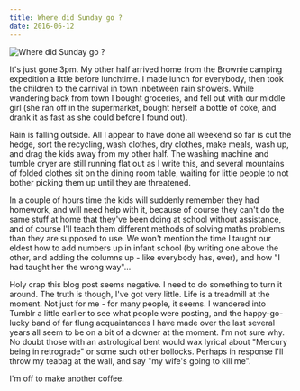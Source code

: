```yaml
---
title: Where did Sunday go ?
date: 2016-06-12
---
```


![Where did Sunday go ?](https://source.unsplash.com/03UCoidYvXw/1600x900)

It's just gone 3pm. My other half arrived home from the Brownie camping expedition a little before lunchtime. I made lunch for everybody, then took the children to the carnival in town inbetween rain showers. While wandering back from town I bought groceries, and fell out with our middle girl (she ran off in the supermarket, bought herself a bottle of coke, and drank it as fast as she could before I found out).

Rain is falling outside. All I appear to have done all weekend so far is cut the hedge, sort the recycling, wash clothes, dry clothes, make meals, wash up, and drag the kids away from my other half. The washing machine and tumble dryer are still running flat out as I write this, and several mountains of folded clothes sit on the dining room table, waiting for little people to not bother picking them up until they are threatened.

In a couple of hours time the kids will suddenly remember they had homework, and will need help with it, because of course they can't do the same stuff at home that they've been doing at school without assistance, and of course I'll teach them different methods of solving maths problems than they are supposed to use. We won't mention the time I taught our eldest how to add numbers up in infant school (by writing one above the other, and adding the columns up - like everybody has, ever), and how "I had taught her the wrong way"...

Holy crap this blog post seems negative. I need to do something to turn it around. The truth is though, I've got very little. Life is a treadmill at the moment. Not just for me - for many people, it seems. I wandered into Tumblr a little earlier to see what people were posting, and the happy-go-lucky band of far flung acquaintances I have made over the last several years all seem to be on a bit of a downer at the moment. I'm not sure why. No doubt those with an astrological bent would wax lyrical about "Mercury being in retrograde" or some such other bollocks. Perhaps in response I'll throw my teabag at the wall, and say "my wife's going to kill me".

I'm off to make another coffee.